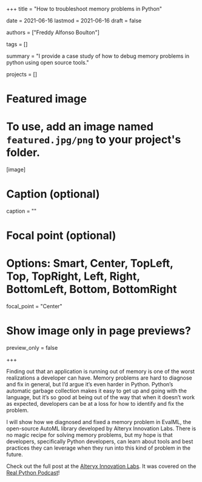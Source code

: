 +++
title = "How to troubleshoot memory problems in Python"

date = 2021-06-16
lastmod = 2021-06-16
draft = false

authors = ["Freddy Alfonso Boulton"]

tags = []

summary = "I provide a case study of how to debug memory problems in python using open source tools."

projects = []

# Featured image
# To use, add an image named `featured.jpg/png` to your project's folder. 
[image]
  # Caption (optional)
  caption = ""

  # Focal point (optional)
  # Options: Smart, Center, TopLeft, Top, TopRight, Left, Right, BottomLeft, Bottom, BottomRight
  focal_point = "Center"

  # Show image only in page previews?
  preview_only = false

+++

Finding out that an application is running out of memory is one of the worst realizations a developer can have. Memory problems are hard to diagnose and fix in general, but I’d argue it’s even harder in Python. Python’s automatic garbage collection makes it easy to get up and going with the language, but it’s so good at being out of the way that when it doesn’t work as expected, developers can be at a loss for how to identify and fix the problem.

I will show how we diagnosed and fixed a memory problem in EvalML, the open-source AutoML library developed by Alteryx Innovation Labs. There is no magic recipe for solving memory problems, but my hope is that developers, specifically Python developers, can learn about tools and best practices they can leverage when they run into this kind of problem in the future.

Check out the full post at the [Alteryx Innovation Labs](https://innovation.alteryx.com/how-to-troubleshoot-memory-problems-in-python/). It was covered on the [Real Python Podcast](https://realpython.com/podcasts/rpp/68/#t=2368)!